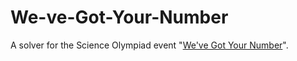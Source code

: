 # We-ve-Got-Your-Number

A solver for the Science Olympiad event "[We've Got Your Number](http://outreach.science.tamu.edu/tso/2018/TexasEventGuidelines/TEXAS_C_WeveGotNumber_18.pdf)". 
